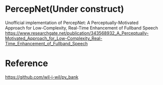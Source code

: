 # PercepNet(Under construct)
Unofficial implementation of PercepNet: A Perceptually-Motivated Approach for Low-Complexity, Real-Time Enhancement of Fullband Speech
https://www.researchgate.net/publication/343568932_A_Perceptually-Motivated_Approach_for_Low-Complexity_Real-Time_Enhancement_of_Fullband_Speech

# Reference
https://github.com/wil-j-wil/py_bank
